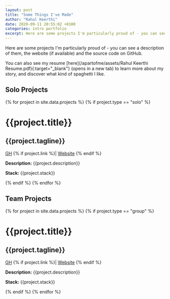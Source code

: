 ```yaml
---
layout: post
title: "Some Things I've Made"
author: "Rahul Keerthi"
date: 2020-09-11 20:55:02 +0100
categories: intro portfolio
excerpt: Here are some projects I'm particularly proud of - you can see a description of them, the website (if available) and the source code on GitHub. You can also see my resume to learn more about my story, and discover what kind of spaghetti I like.
---
```


Here are some projects I'm particularly proud of - you can see a description of them, the website (if available) and the source code on GitHub.

You can also see my resume [here](/apartofme/assets/Rahul Keerthi Resume.pdf){:target="\_blank"} (opens in a new tab) to learn more about my story, and discover what kind of spaghetti I like.

## Solo Projects

{% for project in site.data.projects %}
{% if project.type == "solo" %}

  <div class="card-product">
    <div class="card-product-infos">
      <h1>{{project.title}}</h1>
      <h2>{{project.tagline}}</h2>
      <a href="https://github.com/rahulkeerthi/{{project.github}}" target="_blank">GH</a> {% if project.link %}| <a href="{{project.link}}" target="_blank">Website</a> {% endif %}
      <p><strong>Description:</strong> {{project.description}}</p>
      <p><strong>Stack:</strong> {{project.stack}}</p>
    </div>
  </div>
  {% endif %}
{% endfor %}

## Team Projects

{% for project in site.data.projects %}
{% if project.type == "group" %}

  <div class="card-product">
    <div class="card-product-infos">
      <h1>{{project.title}}</h1>
      <h2>{{project.tagline}}</h2>
      <a href="https://github.com/rahulkeerthi/{{project.github}}" target="_blank">GH</a> {% if project.link %}| <a href="{{project.link}}" target="_blank">Website</a> {% endif %}
      <p><strong>Description:</strong> {{project.description}}</p>
      <p><strong>Stack:</strong> {{project.stack}}</p>
    </div>
  </div>
  {% endif %}
{% endfor %}
